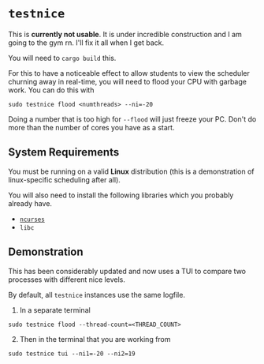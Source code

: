 # `testnice`

This is **currently not usable**. It is under incredible construction and I am
going to the gym rn. I'll fix it all when I get back. 

You will need to `cargo build` this. 

For this to have a noticeable effect to allow students to view the scheduler
churning away in real-time, you will need to flood your CPU with garbage work. 
You can do this with 

```
sudo testnice flood <numthreads> --ni=-20
```

Doing a number that is too high for `--flood` will just freeze your PC. Don't 
do more than the number of cores you have as a start.

## System Requirements

You must be running on a valid **Linux** distribution (this is a demonstration
of linux-specific scheduling after all).

You will also need to install the following libraries which you probably 
already have. 

- [`ncurses`](https://github.com/gyscos/cursive/wiki/Install-ncurses)
- `libc`

## Demonstration

This has been considerably updated and now uses a TUI to compare two processes
with different nice levels. 

By default, all `testnice` instances use the same logfile.

1. In a separate terminal

```
sudo testnice flood --thread-count=<THREAD_COUNT>
```

2. Then in the terminal that you are working from 

```
sudo testnice tui --ni1=-20 --ni2=19
```


